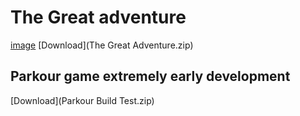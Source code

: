 # The Great adventure
[image](game.png)
[Download](The Great Adventure.zip)


## Parkour game extremely early development 
[Download](Parkour Build Test.zip)

